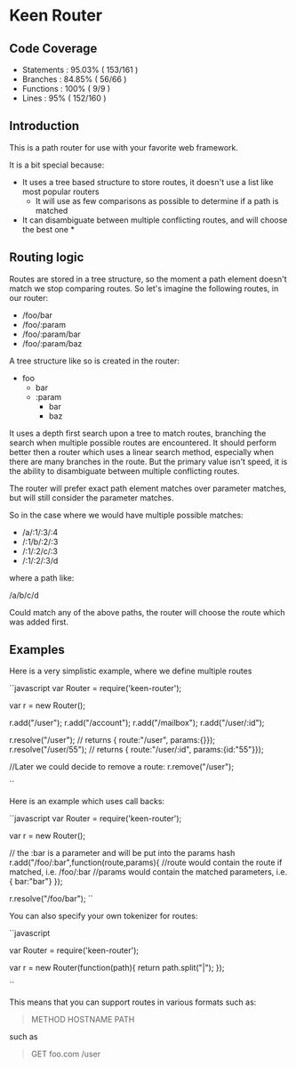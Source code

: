 # Keen Router

## Code Coverage

* Statements   : 95.03% ( 153/161 )
* Branches     : 84.85% ( 56/66 )
* Functions    : 100% ( 9/9 )
* Lines        : 95% ( 152/160 )

## Introduction

This is a path router for use with your favorite web framework. 

It is a bit special because:
  
  * It uses a tree based structure to store routes, it doesn't use a list like most popular routers
    * It will use as few comparisons as possible to determine if a path is matched
  * It can disambiguate between multiple conflicting routes, and will choose the best one
    * 

## Routing logic

Routes are stored in a tree structure, so the moment a path element doesn't match we
stop comparing routes. So let's imagine the following routes, in our router:

  * /foo/bar
  * /foo/:param
  * /foo/:param/bar
  * /foo/:param/baz

A tree structure like so is created in the router:

  * foo
    * bar
    * :param
      * bar
      * baz
  
It uses a depth first search upon a tree to match routes, branching the search when 
multiple possible routes are encountered. It should perform better then a router 
which uses a linear search method, especially when there are many branches in the
route. But the primary value isn't speed, it is the ability to disambiguate between
multiple conflicting routes.  

The router will prefer exact path element matches over parameter matches, but 
will still consider the parameter matches. 

So in the case where we would have multiple possible matches:
 
  * /a/:1/:3/:4 
  * /:1/b/:2/:3
  * /:1/:2/c/:3
  * /:1/:2/:3/d

where a path like:
  
  /a/b/c/d

Could match any of the above paths, the router will choose the route which 
was added first.  

## Examples

Here is a very simplistic example, where we define multiple routes

``javascript
  var Router = require('keen-router');

  var r = new Router();

  r.add("/user");
  r.add("/account");
  r.add("/mailbox");
  r.add("/user/:id");

  r.resolve("/user"); // returns { route:"/user", params:{}});
  r.resolve("/user/55"); // returns { route:"/user/:id", params:{id:"55"}});

  //Later we could decide to remove a route:
  r.remove("/user");
  
``

Here is an example which uses call backs:

``javascript
  var Router = require('keen-router');

  var r = new Router();
  
  // the :bar is a parameter and will be put into the params hash
  r.add("/foo/:bar",function(route,params){
    //route would contain the route if matched, i.e. /foo/:bar
    //params would contain the matched parameters, i.e. { bar:"bar"}
  });

  r.resolve("/foo/bar");
``  

You can also specify your own tokenizer for routes:

``javascript
  
  var Router = require('keen-router');

  var r = new Router(function(path){
    return path.split("|");
  });

``

This means that you can support routes in various formats such as:

> METHOD HOSTNAME PATH

such as

> GET foo.com /user



